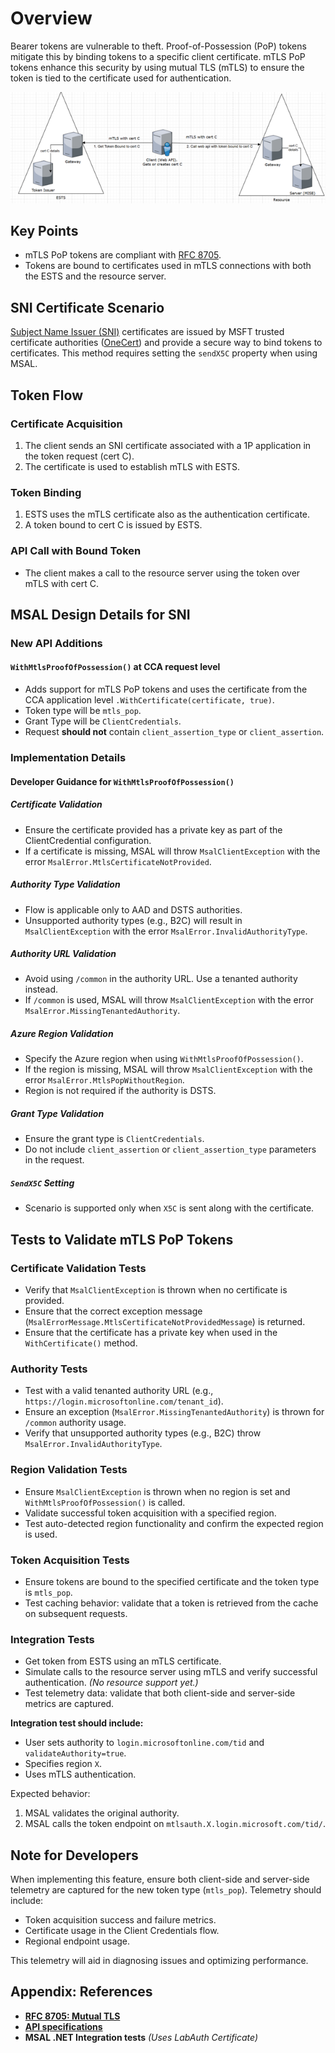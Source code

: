 # Overview

Bearer tokens are vulnerable to theft. Proof-of-Possession (PoP) tokens mitigate this by binding tokens to a specific client certificate. mTLS PoP tokens enhance this security by using mutual TLS (mTLS) to ensure the token is tied to the certificate used for authentication.

![Diagram outlining the mTLS PoP flow](../media/mtls_pop.png)

## Key Points

- mTLS PoP tokens are compliant with [RFC 8705](https://datatracker.ietf.org/doc/html/rfc8705).
- Tokens are bound to certificates used in mTLS connections with both the ESTS and the resource server.

## SNI Certificate Scenario

[Subject Name Issuer (SNI)](https://review.learn.microsoft.com/en-us/azure-usage-billing/howto/emission-setup/sdk-auth-sni) certificates are issued by MSFT trusted certificate authorities ([OneCert](https://eng.ms/docs/products/onecert-certificates-key-vault-and-dsms/onecert-customer-guide/onecert/docs)) and provide a secure way to bind tokens to certificates. This method requires setting the `sendX5C` property when using MSAL.

## Token Flow

### Certificate Acquisition

1. The client sends an SNI certificate associated with a 1P application in the token request (cert C).
2. The certificate is used to establish mTLS with ESTS.

### Token Binding

1. ESTS uses the mTLS certificate also as the authentication certificate.
2. A token bound to cert C is issued by ESTS.

### API Call with Bound Token

- The client makes a call to the resource server using the token over mTLS with cert C.

## MSAL Design Details for SNI

### New API Additions

#### `WithMtlsProofOfPossession()` at CCA request level

- Adds support for mTLS PoP tokens and uses the certificate from the CCA application level `.WithCertificate(certificate, true)`.
- Token type will be `mtls_pop`.
- Grant Type will be `ClientCredentials`.
- Request **should not** contain `client_assertion_type` or `client_assertion`.

### Implementation Details

#### Developer Guidance for `WithMtlsProofOfPossession()`

##### Certificate Validation

- Ensure the certificate provided has a private key as part of the ClientCredential configuration.
- If a certificate is missing, MSAL will throw `MsalClientException` with the error `MsalError.MtlsCertificateNotProvided`.

##### Authority Type Validation

- Flow is applicable only to AAD and DSTS authorities.
- Unsupported authority types (e.g., B2C) will result in `MsalClientException` with the error `MsalError.InvalidAuthorityType`.

##### Authority URL Validation

- Avoid using `/common` in the authority URL. Use a tenanted authority instead.
- If `/common` is used, MSAL will throw `MsalClientException` with the error `MsalError.MissingTenantedAuthority`.

##### Azure Region Validation

- Specify the Azure region when using `WithMtlsProofOfPossession()`.
- If the region is missing, MSAL will throw `MsalClientException` with the error `MsalError.MtlsPopWithoutRegion`.
- Region is not required if the authority is DSTS.

##### Grant Type Validation

- Ensure the grant type is `ClientCredentials`.
- Do not include `client_assertion` or `client_assertion_type` parameters in the request.

##### `SendX5C` Setting

- Scenario is supported only when `X5C` is sent along with the certificate.

## Tests to Validate mTLS PoP Tokens

### Certificate Validation Tests

- Verify that `MsalClientException` is thrown when no certificate is provided.
- Ensure that the correct exception message (`MsalErrorMessage.MtlsCertificateNotProvidedMessage`) is returned.
- Ensure that the certificate has a private key when used in the `WithCertificate()` method.

### Authority Tests

- Test with a valid tenanted authority URL (e.g., `https://login.microsoftonline.com/tenant_id`).
- Ensure an exception (`MsalError.MissingTenantedAuthority`) is thrown for `/common` authority usage.
- Verify that unsupported authority types (e.g., B2C) throw `MsalError.InvalidAuthorityType`.

### Region Validation Tests

- Ensure `MsalClientException` is thrown when no region is set and `WithMtlsProofOfPossession()` is called.
- Validate successful token acquisition with a specified region.
- Test auto-detected region functionality and confirm the expected region is used.

### Token Acquisition Tests

- Ensure tokens are bound to the specified certificate and the token type is `mtls_pop`.
- Test caching behavior: validate that a token is retrieved from the cache on subsequent requests.

### Integration Tests

- Get token from ESTS using an mTLS certificate.
- Simulate calls to the resource server using mTLS and verify successful authentication. *(No resource support yet.)*
- Test telemetry data: validate that both client-side and server-side metrics are captured.

**Integration test should include:**

- User sets authority to `login.microsoftonline.com/tid` and `validateAuthority=true`.
- Specifies region `X`.
- Uses mTLS authentication.

Expected behavior:

1. MSAL validates the original authority.
2. MSAL calls the token endpoint on `mtlsauth.X.login.microsoft.com/tid/`.

## Note for Developers

When implementing this feature, ensure both client-side and server-side telemetry are captured for the new token type (`mtls_pop`). Telemetry should include:

- Token acquisition success and failure metrics.
- Certificate usage in the Client Credentials flow.
- Regional endpoint usage.

This telemetry will aid in diagnosing issues and optimizing performance.

## Appendix: References

- **[RFC 8705: Mutual TLS](https://tools.ietf.org/html/rfc8705)**
- **[API specifications](https://identitydivision.visualstudio.com/DevEx/_git/MiseDocumentation?path=/articles/using-mise/how-to-use-mtls-pop.md&version=GBmain)**
- **MSAL .NET Integration tests** *(Uses LabAuth Certificate)*
